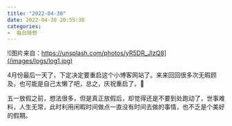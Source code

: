 ```yaml
---
title: "2022-04-30"
date: 2022-04-30 20:55:38
categories:
-  每日随想
---
```


![图片来自：https://unsplash.com/photos/yR5DR_JlzQ8](/images/logs/log1.jpg)

4月份最后一天了，下定决定要重启这个小博客网站了。来来回回很多次无暇顾及，也可能是自己太懒了吧，总之，庆祝重启了。👏

五一放假之前，想法很多，但是真正放假后，却觉得还是不要到处跑动了，世事难料，人生无常，此时利用闲暇时间做点一直没有时间去做的事情，也不乏是个美好的假期。